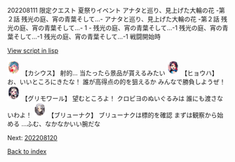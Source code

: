 202208111 限定クエスト 夏祭りイベント アナタと巡り、見上げた大輪の花 -第２話 残光の庭、宵の青葉そして…- アナタと巡り、見上げた大輪の花 -第２話 残光の庭、宵の青葉そして…- 1 - 残光の庭、宵の青葉そして…-1 残光の庭、宵の青葉そして…-1 残光の庭、宵の青葉そして…-1 戦闘開始時

[View script in lisp](../scripts/202208111.txt)

<img src="../images/units/6303111.png" alt="6303111.png" height="34"/>
【カシウス】
射的…
当たったら景品が貰えるみたい

<img src="../images/units/5402011.png" alt="5402011.png" height="34"/>
【ヒョウハ】
お、いいところにきたな！
誰が高得点の的を狙えるか
みんなで勝負しようぜ！

<img src="../images/units/501711.png" alt="501711.png" height="34"/>
【グリモワール】
望むところよ！
クロピヨのぬいぐるみは
誰にも渡さないわよ！

<img src="../images/units/500721.png" alt="500721.png" height="34"/>
【ブリューナク】
ブリューナクは標的を確認
まずは観察から始める
…ふむ、なかなかいい腕だな


Next: [202208120](202208120.md)

[Back to index](index.md)
